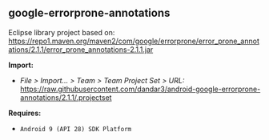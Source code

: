 ## google-errorprone-annotations

Eclipse library project based on:<br/>
https://repo1.maven.org/maven2/com/google/errorprone/error_prone_annotations/2.1.1/error_prone_annotations-2.1.1.jar

**Import:**
- _File > Import... > Team > Team Project Set > URL:_<br/>
  https://raw.githubusercontent.com/dandar3/android-google-errorprone-annotations/2.1.1/.projectset

**Requires:**
- `Android 9 (API 28) SDK Platform`